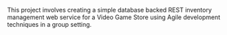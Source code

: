 This project involves creating a simple database backed REST inventory management web service for a Video Game Store using Agile development techniques in a group setting.
